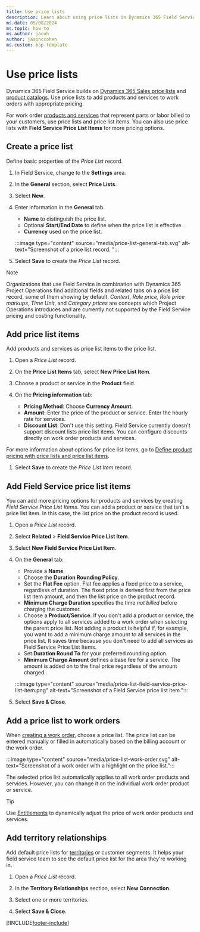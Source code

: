 ```yaml
---
title: Use price lists
description: Learn about using price lists in Dynamics 365 Field Service.
ms.date: 05/08/2024
ms.topic: how-to
ms.author: jacoh
author: jasonccohen
ms.custom: bap-template
---
```

# Use price lists

Dynamics 365 Field Service builds on [Dynamics 365 Sales price lists](../sales/create-price-lists-price-list-items-define-pricing-products.md) and [product catalogs](../sales/set-up-product-catalog-walkthrough.md). Use price lists to add products and services to work orders with appropriate pricing.  

For work order [products and services](create-product-or-service.md) that represent parts or labor billed to your customers, use price lists and price list items. You can also use price lists with **Field Service Price List Items** for more pricing options.

## Create a price list

Define basic properties of the *Price List* record.
  
1. In Field Service, change to the **Settings** area.

1. In the **General** section, select **Price Lists**.

1. Select **New**.

1. Enter information in the **General** tab.

   - **Name** to distinguish the price list.
   - Optional **Start/End Date** to define when the price list is effective.
   - **Currency** used on the price list.

   :::image type="content" source="media/price-list-general-tab.svg" alt-text="Screenshot of a price list record. ":::

1. Select **Save** to create the *Price List* record.

> [!NOTE]
> Organizations that use Field Service in combination with Dynamics 365 Project Operations find additional fields and related tabs on a price list record, some of them showing by default. *Context*, *Role price*, *Role price markups*, *Time Unit*, and *Category prices* are concepts which Project Operations introduces and are currently not supported by the Field Service pricing and costing functionality.

## Add price list items  

Add products and services as price list items to the price list.

1. Open a *Price List* record.

1. On the **Price List Items** tab, select **New Price List Item**.

1. Choose a product or service in the **Product** field.

1. On the **Pricing information** tab:

   - **Pricing Method**: Choose **Currency Amount**.
   - **Amount**: Enter the price of the product or service. Enter the hourly rate for services.
   - **Discount List**: Don't use this setting. Field Service currently doesn't support discount lists price list items. You can configure discounts directly on work order products and services.

For more information about options for price list items, go to [Define product pricing with price lists and price list items](../sales/create-price-lists-price-list-items-define-pricing-products.md).

1. Select **Save** to create the *Price List Item* record.

## Add Field Service price list items

You can add more pricing options for products and services by creating *Field Service Price List Items*. You can add a product or service that isn't a price list item. In this case, the list price on the product record is used.

1. Open a *Price List* record.

1. Select **Related** > **Field Service Price List Item**.

1. Select **New Field Service Price List Item**.

1. On the **General** tab:

   - Provide a **Name**.
   - Choose the **Duration Rounding Policy**.
   - Set the **Flat Fee** option. Flat fee applies a fixed price to a service, regardless of duration. The fixed price is derived first from the price list item amount, and then the list price on the product record.
   - **Minimum Charge Duration** specifies the time *not billed* before charging the customer.
   - Choose a **Product/Service**. If you don't add a product or service, the options apply to all services added to a work order when selecting the parent price list. Not adding a product is helpful if, for example, you want to add a minimum charge amount to all services in the price list. It saves time because you don't need to add all services as Field Service Price List Items.
   - Set **Duration Round To** for your preferred rounding option.
   - **Minimum Charge Amount** defines a base fee for a service. The amount is added on to the final price regardless of the amount charged.
  
   :::image type="content" source="media/price-list-field-service-price-list-item.png" alt-text="Screenshot of a Field Service price list item.":::

1. Select **Save & Close**.  

## Add a price list to work orders

When [creating a work order](create-work-order.md), choose a price list. The price list can be entered manually or filled in automatically based on the billing account or the work order.

:::image type="content" source="media/price-list-work-order.svg" alt-text="Screenshot of a work order with a highlight on the price list.":::

The selected price list automatically applies to all work order products and services. However, you can change it on the individual work order product or service.

> [!TIP]
> Use [Entitlements](./work-order-entitlements.md) to dynamically adjust the price of work order products and services.

## Add territory relationships

Add default price lists for [territories](set-up-territories.md) or customer segments. It helps your field service team to see the default price list for the area they're working in.

1. Open a *Price List* record.

1. In the **Territory Relationships** section, select **New Connection**.  
  
1. Select one or more territories.  
  
1. Select **Save & Close**.

[!INCLUDE[footer-include](../includes/footer-banner.md)]
